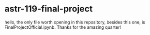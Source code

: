 # astr-119-final-project
hello, the only file worth opening in this repository, besides this one, is FinalProjectOfficial.ipynb.
Thanks for the amazing quarter!
